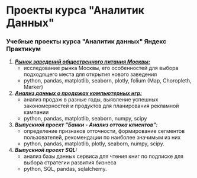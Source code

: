 # Проекты курса "Аналитик Данных"
### Учебные проекты курса "Аналитик данных" Яндекс Практикум

1. [***Рынок заведений общественного питания Москвы:***](https://github.com/MariaBeliaeva2025/data-analytics-practicum/tree/main/moscow_cafes_project)
    - исследование рынка Москвы, его особенностей для выбора подходящего места для открытия нового заведения
    - python, pandas, matplotlib, seaborn, plotly, folium (Map, Choropleth, Marker)  
2. [***Анализ данных о продажах компьютерных игр:***]()
    - анализ продаж в разные годы, выявление успешных закономерностей и продуктов для планирования рекламной кампании
    - python, pandas, matplotlib, seaborn, numpy, scipy
3. ***Выпускной проект "Банки - Анализ оттока клиентов":***
    -  определение признаков отточности, формирование сегментов пользователей, рекомендации по наиболее значимым из них
    -  python, pandas, matplotlib, plotly, seaborn, numpy, scipy.
6. ***Выпускной проект SQL:***
    - анализ базы данных сервиса для чтения книг по подписке для выбора стратегии развития бизнеса
    - python, SQL, pandas, sqlalchemy. 


